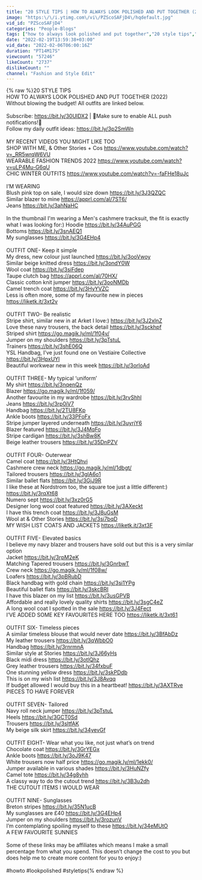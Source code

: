 ```yaml
---
title: "20 STYLE TIPS | HOW TO ALWAYS LOOK POLISHED AND PUT TOGETHER (2022)"
image: "https:\/\/i.ytimg.com\/vi\/PZScoSAFjD4\/hqdefault.jpg"
vid_id: "PZScoSAFjD4"
categories: "People-Blogs"
tags: ["how to always look polished and put together","20 style tips","style tips"]
date: "2022-02-19T13:59:38+03:00"
vid_date: "2022-02-06T06:00:16Z"
duration: "PT14M17S"
viewcount: "57246"
likeCount: "2737"
dislikeCount: ""
channel: "Fashion and Style Edit"
---
```

{% raw %}20 STYLE TIPS <br />HOW TO ALWAYS LOOK POLISHED AND PUT TOGETHER (2022)<br />Without blowing the budget! All outfits are linked below. <br /><br />Subscribe: <a rel="nofollow" target="blank" href="https://bit.ly/30UlDX2">https://bit.ly/30UlDX2</a> | 🔔Make sure to enable ALL push notifications!🔔<br />Follow my daily outfit ideas: <a rel="nofollow" target="blank" href="https://bit.ly/3p2SmWn">https://bit.ly/3p2SmWn</a><br /><br />MY RECENT VIDEOS YOU MIGHT LIKE TOO<br />SHOP WITH ME, &amp; Other Stories + Cos <a rel="nofollow" target="blank" href="https://www.youtube.com/watch?v=_RR5wrqW6VU">https://www.youtube.com/watch?v=_RR5wrqW6VU</a><br />WEARABLE FASHION TRENDS 2022 <a rel="nofollow" target="blank" href="https://www.youtube.com/watch?v=uLP4Mu-G6qU">https://www.youtube.com/watch?v=uLP4Mu-G6qU</a><br />CHIC WINTER OUTFITS <a rel="nofollow" target="blank" href="https://www.youtube.com/watch?v=-faFHe18uJc">https://www.youtube.com/watch?v=-faFHe18uJc</a><br /><br />I’M WEARING<br />Blush pink top on sale, I would size down <a rel="nofollow" target="blank" href="https://bit.ly/3J3QZQC">https://bit.ly/3J3QZQC</a><br />Similar blazer to mine <a rel="nofollow" target="blank" href="https://apprl.com/al/7ST6/">https://apprl.com/al/7ST6/</a><br />Jeans <a rel="nofollow" target="blank" href="https://bit.ly/3ahNaHC">https://bit.ly/3ahNaHC</a><br /><br />In the thumbnail I'm wearing a Men's cashmere tracksuit, the fit is exactly what I was looking for:) Hoodie <a rel="nofollow" target="blank" href="https://bit.ly/34AuPGG">https://bit.ly/34AuPGG</a><br />Bottoms <a rel="nofollow" target="blank" href="https://bit.ly/3snAEQ1">https://bit.ly/3snAEQ1</a><br />My sunglasses <a rel="nofollow" target="blank" href="https://bit.ly/3G4EHp4">https://bit.ly/3G4EHp4</a><br /><br />OUTFIT ONE- Keep it simple<br />My dress, new colour just launched <a rel="nofollow" target="blank" href="https://bit.ly/3ooVwoy">https://bit.ly/3ooVwoy</a><br />Similar beige knitted dress <a rel="nofollow" target="blank" href="https://bit.ly/3ondY0W">https://bit.ly/3ondY0W</a><br />Wool coat <a rel="nofollow" target="blank" href="https://bit.ly/3siFdep">https://bit.ly/3siFdep</a><br />Taupe clutch bag <a rel="nofollow" target="blank" href="https://apprl.com/al/70HX/">https://apprl.com/al/70HX/</a><br />Classic cotton knit jumper <a rel="nofollow" target="blank" href="https://bit.ly/3ooNMDb">https://bit.ly/3ooNMDb</a><br />Camel trench coat <a rel="nofollow" target="blank" href="https://bit.ly/3HyYVZC">https://bit.ly/3HyYVZC</a><br />Less is often more, some of my favourite new in pieces <a rel="nofollow" target="blank" href="https://liketk.it/3xt2v">https://liketk.it/3xt2v</a><br /><br />OUTFIT TWO- Be realistic<br />Stripe shirt, similar new in at Arket I love:) <a rel="nofollow" target="blank" href="https://bit.ly/3J2xlnZ">https://bit.ly/3J2xlnZ</a><br />Love these navy trousers, the back detail <a rel="nofollow" target="blank" href="https://bit.ly/3sckhpf">https://bit.ly/3sckhpf</a><br />Striped shirt <a rel="nofollow" target="blank" href="https://go.magik.ly/ml/1f04v/">https://go.magik.ly/ml/1f04v/</a><br />Jumper on my shoulders <a rel="nofollow" target="blank" href="https://bit.ly/3pTstuL">https://bit.ly/3pTstuL</a><br />Trainers <a rel="nofollow" target="blank" href="https://bit.ly/3shE06Q">https://bit.ly/3shE06Q</a><br />YSL Handbag, I’ve just found one on Vestiaire Collective <a rel="nofollow" target="blank" href="https://bit.ly/3HpxUYl">https://bit.ly/3HpxUYl</a><br />Beautiful workwear new in this week <a rel="nofollow" target="blank" href="https://bit.ly/3orloAd">https://bit.ly/3orloAd</a><br /><br />OUTFIT THREE- My typical ‘uniform’<br />My shirt <a rel="nofollow" target="blank" href="https://bit.ly/3nqenQz">https://bit.ly/3nqenQz</a><br />Blazer <a rel="nofollow" target="blank" href="https://go.magik.ly/ml/1f059/">https://go.magik.ly/ml/1f059/</a><br />Another favourite in my wardrobe <a rel="nofollow" target="blank" href="https://bit.ly/3rvShhl">https://bit.ly/3rvShhl</a><br />Jeans <a rel="nofollow" target="blank" href="https://bit.ly/3rp0iV7">https://bit.ly/3rp0iV7</a><br />Handbag <a rel="nofollow" target="blank" href="https://bit.ly/2TU8FKp">https://bit.ly/2TU8FKp</a><br />Ankle boots <a rel="nofollow" target="blank" href="https://bit.ly/33PFoFx">https://bit.ly/33PFoFx</a><br />Stripe jumper layered underneath <a rel="nofollow" target="blank" href="https://bit.ly/3uyrjY6">https://bit.ly/3uyrjY6</a><br />Blazer featured <a rel="nofollow" target="blank" href="https://bit.ly/3J4MqFo">https://bit.ly/3J4MqFo</a><br />Stripe cardigan <a rel="nofollow" target="blank" href="https://bit.ly/3shBw8K">https://bit.ly/3shBw8K</a><br />Beige leather trousers <a rel="nofollow" target="blank" href="https://bit.ly/35DnPZV">https://bit.ly/35DnPZV</a><br /><br />OUTFIT FOUR- Outerwear<br />Camel coat <a rel="nofollow" target="blank" href="https://bit.ly/3HtQhvi">https://bit.ly/3HtQhvi</a><br />Cashmere crew neck <a rel="nofollow" target="blank" href="https://go.magik.ly/ml/1dbgt/">https://go.magik.ly/ml/1dbgt/</a><br />Tailored trousers <a rel="nofollow" target="blank" href="https://bit.ly/3glA6o1">https://bit.ly/3glA6o1</a><br />Similar ballet flats <a rel="nofollow" target="blank" href="https://bit.ly/3GjJ9R">https://bit.ly/3GjJ9R</a><br />I like these at Nordstrom too, the square toe just a little different:) <a rel="nofollow" target="blank" href="https://bit.ly/3rqXt68">https://bit.ly/3rqXt68</a><br />Numero sept <a rel="nofollow" target="blank" href="https://bit.ly/3xz0rG5">https://bit.ly/3xz0rG5</a><br />Designer long wool coat featured <a rel="nofollow" target="blank" href="https://bit.ly/3AXeckt">https://bit.ly/3AXeckt</a><br />I have this trench coat <a rel="nofollow" target="blank" href="https://bit.ly/3J8uGsM">https://bit.ly/3J8uGsM</a><br />Wool at &amp; Other Stories <a rel="nofollow" target="blank" href="https://bit.ly/3si7bqD">https://bit.ly/3si7bqD</a><br />MY WISH LIST COATS AND JACKETS <a rel="nofollow" target="blank" href="https://liketk.it/3xt3F">https://liketk.it/3xt3F</a><br /><br />OUTFIT FIVE- Elevated basics<br />I believe my navy blazer and trousers have sold out but this is a very similar option<br />Jacket <a rel="nofollow" target="blank" href="https://bit.ly/3rpM2eK">https://bit.ly/3rpM2eK</a><br />Matching Tapered trousers <a rel="nofollow" target="blank" href="https://bit.ly/3GnrbwT">https://bit.ly/3GnrbwT</a><br />Crew neck <a rel="nofollow" target="blank" href="https://go.magik.ly/ml/1f08w/">https://go.magik.ly/ml/1f08w/</a><br />Loafers <a rel="nofollow" target="blank" href="https://bit.ly/3pBRubD">https://bit.ly/3pBRubD</a><br />Black handbag with gold chain <a rel="nofollow" target="blank" href="https://bit.ly/3si1YPg">https://bit.ly/3si1YPg</a><br />Beautiful ballet flats <a rel="nofollow" target="blank" href="https://bit.ly/3skcBRI">https://bit.ly/3skcBRI</a><br />I have this blazer on my list <a rel="nofollow" target="blank" href="https://bit.ly/3usGPVB">https://bit.ly/3usGPVB</a><br />Affordable and really lovely quality shirts <a rel="nofollow" target="blank" href="https://bit.ly/3sgC4eZ">https://bit.ly/3sgC4eZ</a><br />A long wool coat I spotted in the sale <a rel="nofollow" target="blank" href="https://bit.ly/3J4Fect">https://bit.ly/3J4Fect</a><br />I’VE ADDED SOME KEY FAVOURITES HERE TOO <a rel="nofollow" target="blank" href="https://liketk.it/3xt61">https://liketk.it/3xt61</a><br /><br />OUTFIT SIX- Timeless pieces<br />A similar timeless blouse that would never date <a rel="nofollow" target="blank" href="https://bit.ly/3BfAbDz">https://bit.ly/3BfAbDz</a><br />My leather trousers <a rel="nofollow" target="blank" href="https://bit.ly/3qWbbO0">https://bit.ly/3qWbbO0</a><br />Handbag <a rel="nofollow" target="blank" href="https://bit.ly/3rnrmnA">https://bit.ly/3rnrmnA</a><br />Similar style at Stories <a rel="nofollow" target="blank" href="https://bit.ly/3J66yHs">https://bit.ly/3J66yHs</a><br />Black midi dress <a rel="nofollow" target="blank" href="https://bit.ly/3otlQhz">https://bit.ly/3otlQhz</a><br />Grey leather trousers <a rel="nofollow" target="blank" href="https://bit.ly/34fxbuF">https://bit.ly/34fxbuF</a><br />One stunning yellow dress <a rel="nofollow" target="blank" href="https://bit.ly/3skPDdb">https://bit.ly/3skPDdb</a><br />This is on my wish list <a rel="nofollow" target="blank" href="https://bit.ly/3J8Avqq">https://bit.ly/3J8Avqq</a><br />If budget allowed I would buy this in a heartbeat! <a rel="nofollow" target="blank" href="https://bit.ly/3AXTRve">https://bit.ly/3AXTRve</a><br />PIECES TO HAVE FOREVER<br /><br />OUTFIT SEVEN- Tailored<br />Navy roll neck jumper <a rel="nofollow" target="blank" href="https://bit.ly/3pTstuL">https://bit.ly/3pTstuL</a><br />Heels <a rel="nofollow" target="blank" href="https://bit.ly/3GCT0Sd">https://bit.ly/3GCT0Sd</a><br />Trousers <a rel="nofollow" target="blank" href="https://bit.ly/3sltfAK">https://bit.ly/3sltfAK</a><br />My beige silk skirt <a rel="nofollow" target="blank" href="https://bit.ly/34yevGf">https://bit.ly/34yevGf</a><br /><br />OUTFIT EIGHT- Wear what you like, not just what’s on trend<br />Chocolate coat <a rel="nofollow" target="blank" href="https://bit.ly/3GrYEGx">https://bit.ly/3GrYEGx</a><br />Ankle boots <a rel="nofollow" target="blank" href="https://bit.ly/3oJ9K47">https://bit.ly/3oJ9K47</a><br />White trousers now half price <a rel="nofollow" target="blank" href="https://go.magik.ly/ml/1ekk0/">https://go.magik.ly/ml/1ekk0/</a><br />Jumper available in various shades <a rel="nofollow" target="blank" href="https://bit.ly/3HuNZfy">https://bit.ly/3HuNZfy</a><br />Camel tote <a rel="nofollow" target="blank" href="https://bit.ly/34g8yhh">https://bit.ly/34g8yhh</a><br />A classy way to do the cutout trend <a rel="nofollow" target="blank" href="https://bit.ly/3B3u2dh">https://bit.ly/3B3u2dh</a><br />THE CUTOUT ITEMS I WOULD WEAR<br /><br />OUTFIT NINE- Sunglasses<br />Breton stripes <a rel="nofollow" target="blank" href="https://bit.ly/35N1ucB">https://bit.ly/35N1ucB</a><br />My sunglasses are £40 <a rel="nofollow" target="blank" href="https://bit.ly/3G4EHp4">https://bit.ly/3G4EHp4</a><br />Jumper on my shoulders <a rel="nofollow" target="blank" href="https://bit.ly/3rozunV">https://bit.ly/3rozunV</a><br />I’m contemplating spoiling myself to these <a rel="nofollow" target="blank" href="https://bit.ly/34eMUtO">https://bit.ly/34eMUtO</a><br />A FEW FAVOURITE SUNNIES<br /><br />Some of these links may be affiliates which means I make a small percentage from what you spend. This doesn’t change the cost to you but does help me to create more content for you to enjoy:)<br /><br />#howto #lookpolished #styletips{% endraw %}
